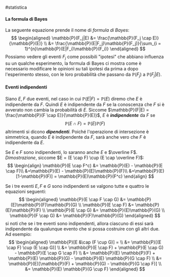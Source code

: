 #statistica 

#### La formula di Bayes

La seguente equazione prende il nome di *formula di Bayes*:
$$
\begin{aligned}
\mathbb{P}(F_j|E) &= \frac{\mathbb{P}(F_j \cap E)}{\mathbb{P}(E)} \\
&= \frac{\mathbb{P}(E|F_j)\mathbb{P}(F_j)}{\sum_{i = 1}^{n}\mathbb{P}(E|F_i)\mathbb{P}(F_i)}
\end{aligned}
$$
Possiamo vedere gli eventi $F_j$ come possibili "ipotesi" che abbiano influenza su un qualche esperimento, la formula di Bayes ci mostra come è necessario modificare le opinioni su tali ipotesi da prima a dopo l'esperimento stesso, con le loro probabilità che passano da $\mathbb{P}(F_j)$ a $\mathbb{P}(F_j|E)$.

#### Eventi indipendenti

Siano $E, F$ due eventi, nel caso in cui $\mathbb{P}(E|F) = \mathbb{P}(E)$ diremo che $E$ è indipendente da $F$. Quindi $E$ è indipendente da $F$ se la conoscenza che $F$ si è avverato non cambia la probabilità di $E$.
Siccome $\mathbb{P}(F|E) = \frac{\mathbb{P}(F \cap E)}{\mathbb{P}(E)}$, $E$ è ***indipendente*** da $F$ se
$$
\mathbb{P}(E \cap F) = \mathbb{P}(E)\mathbb{P}(F)
$$
altrimenti si dicono ***dipendenti***.
Poiché l'operazione di intersezione è simmetrica, quando $E$ è indipendente da $F$, sarà anche vero che $F$ è indipendente da $E$.

Se $E$ e $F$ sono indipendenti, lo saranno anche $E$ e $\overline F$.
*Dimostrazione*, siccome $E = (E \cap F) \cup (E \cap \overline F)$:
$$
\begin{align}
\mathbb{P}(E \cap F^c) &= \mathbb{P}(E) - \mathbb{P}(E \cap F)\\
&=\mathbb{P}(E) - \mathbb{P}(E)\mathbb{P}(F)\\
&=\mathbb{P}(E)[1-\mathbb{P}(F)] = \mathbb{P}(E)\mathbb{P}(F^c)
\end{align}
$$

Se i tre eventi $E, F \text{ e } G$  sono indipendenti se valgono tutte e quattro le equazioni seguenti:
$$
\begin{aligned}
\mathbb{P}(E \cap F \cap G) &= \mathbb{P}(E)\mathbb{P}(F)\mathbb{P}(G) \\
\mathbb{P}(E \cap F) &= \mathbb{P}(E)\mathbb{P}(F) \\
\mathbb{P}(E \cap G) &= \mathbb{P}(E)\mathbb{P}(G) \\
\mathbb{P}(F \cap G) &= \mathbb{P}(F)\mathbb{P}(G)
\end{aligned}
$$
si noti che se i tre eventi sono indipendenti, allora ciascuno di essi sarà indipendente da qualunque evento che si possa costruire con gli altri due. Ad esempio:
$$
\begin{aligned}
\mathbb{P}[E &\cap (F \cup G)] = \\
&= \mathbb{P}[(E \cap F) \cup (E \cap G)] \\
&= \mathbb{P}(E \cap F) + \mathbb{P}(E \cap G) - \mathbb{P}(E \cap G \cap F) \\
&= \mathbb{P}(E) \mathbb{P}(F) + \mathbb{P}(E) \mathbb{P}(G) - \mathbb{P}(E) \mathbb{P}(G \cap F) \\
&= \mathbb{P}(E)[\mathbb{P}(F) + \mathbb{P}(G) - \mathbb{P}(G \cap F)] \\
&= \mathbb{P}(E) \mathbb{P}(G \cup F)
\end{aligned}
$$